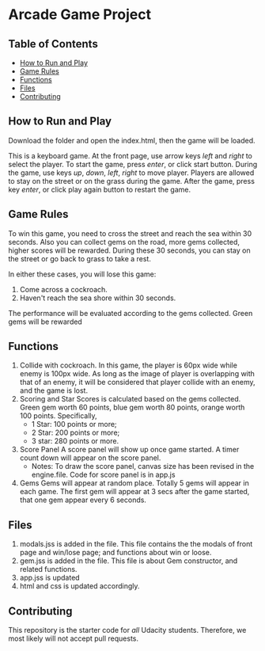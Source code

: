 # Arcade Game Project

## Table of Contents

- [How to Run and Play](#how)
- [Game Rules](#rules)
- [Functions](#functions)
- [Files](#files)
- [Contributing](#Contributing)

## <a name ='how'>How to Run and Play</a>
Download the folder and open the index.html, then the game will be loaded.

This is a keyboard game. At the front page, use arrow keys *left* and *right* to select the player. To start the game, press *enter*, or click start button. During the game, use keys *up*, *down*, *left*, *right* to move player. Players are allowed to stay on the street or on the grass during the game.
After the game, press key *enter*, or click play again button to restart the game.


## <a name ='rules'></a>Game Rules
To win this game, you need to cross the street and reach the sea within 30 seconds. Also you can collect gems on the road, more gems collected, higher scores will be rewarded. During these 30 seconds, you can stay on the street or go back to grass to take a rest.  

In either these cases, you will lose this game:
1. Come across a cockroach.
2. Haven't reach the sea shore within 30 seconds.

The performance will be evaluated according to the gems collected. Green gems will be rewarded

## Functions
1. Collide with cockroach.
    In this game, the player is 60px wide while enemy is 100px wide. As long as the image of player is overlapping with that of an enemy, it will be considered that player collide with an enemy, and the game is lost.
2. Scoring and Star
    Scores is calculated based on the gems collected. Green gem worth 60 points, blue gem worth 80 points, orange worth 100 points. Specifically,
    * 1 Star: 100 points or more;
    * 2 Star: 200 points or more;
    * 3 star: 280 points or more.
3. Score Panel
    A score panel will show up once game started. A timer count down will appear on the score panel.
    * Notes: To draw the score panel, canvas size has been revised in the engine.file. Code for score panel is in app.js
4. Gems
    Gems will appear at random place. Totally 5 gems will appear in each game. The first gem will appear at 3 secs after the game started, that one gem appear every 6 seconds.

## Files
1. modals.jss is added in the file. This file contains the the modals of front page and win/lose page; and functions about win or loose.
2. gem.jss is added in the file. This file is about Gem constructor, and related functions.
3. app.jss is updated
4. html and css is updated accordingly.

## Contributing

This repository is the starter code for _all_ Udacity students. Therefore, we most likely will not accept pull requests.
